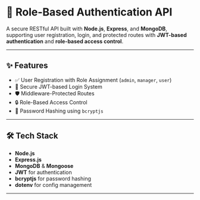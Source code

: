 
# 🔐 Role-Based Authentication API

A secure RESTful API built with **Node.js**, **Express**, and **MongoDB**, supporting user registration, login, and protected routes with **JWT-based authentication** and **role-based access control**.

---

## ✨ Features

- ✅ User Registration with Role Assignment (`admin`, `manager`, `user`)
- 🔑 Secure JWT-based Login System
- 🛡 Middleware-Protected Routes
- 🔒 Role-Based Access Control
- 🧂 Password Hashing using `bcryptjs`

---

## 🛠 Tech Stack

- **Node.js**
- **Express.js**
- **MongoDB** & **Mongoose**
- **JWT** for authentication
- **bcryptjs** for password hashing
- **dotenv** for config management

---

